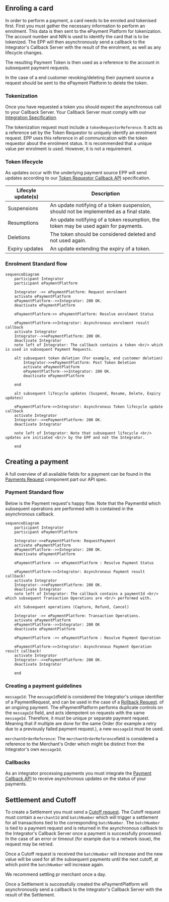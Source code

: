 ## Enroling a card

In order to perform a payment, a card needs to be enroled and tokenised first. First you must gather the necessary information to perform an enrolment. This data is then sent to the ePayment Platform for tokenization.
The account number and NIN is used to identify the card that is to be tokenized. The EPP will then asynchronously send a callback to the Integrator's Callback Server with the result of the enrolment, as well as any lifecycle changes.

The resulting Payment Token is then used as a reference to the account in subsequent payment requests.

In the case of a end customer revoking/deleting their payment source a request should be sent to the ePayment Platform to delete the token.

### Tokenization

Once you have requested a token you should expect the asynchronous call to your Callback Server. Your Callback Server must comply with our
[Integration Specification](/assets/swagger/swagger_integrator_token_requestor_bankaxept/).

The tokenization request must include a `tokenRequestorReference`. It acts as a reference set by the Token Requestor to uniquely identify an enrolment request. 
EPP uses this reference in all communication with the token requestor about the enrolment status. It is recommended that a unique value per enrolment is used. However, it is not a requirement.

### Token lifecycle

As updates occur with the underlying payment source EPP will send updates according to our [Token Requestor Callback API](/assets/swagger/swagger_integrator_token_requestor_callback/) specification.

| Lifecyle update(s) | Description                                                                            |
|--------------------|----------------------------------------------------------------------------------------|
| Suspensions        | An update notifying of a token suspension, should not be implemented as a final state. |
| Resumptions        | An update notifying of a token resumption, the token may be used again for payments.   |
| Deletions          | The token should be considered deleted and not used again.                             |
| Expiry updates     | An update extending the expiry of a token.                                             |

### Enrolment Standard flow

```mermaid
sequenceDiagram 
    participant Integrator
    participant ePaymentPlatform
    
    Integrator ->> ePaymentPlatform: Request enrolment
    activate ePaymentPlatform
    ePaymentPlatform-->>Integrator: 200 OK.
    deactivate ePaymentPlatform
    
    ePaymentPlatform->> ePaymentPlatform: Resolve enrolment Status
    
    ePaymentPlatform->>Integrator: Asynchronous enrolment result callback
    activate Integrator
    Integrator-->>ePaymentPlatform: 200 OK.
    deactivate Integrator
    note left of Integrator: The callback contains a token <br/> which is used in subsequent Payment Requests.

    alt subsequent token deletion (For example, end customer deletion)
        Integrator->>ePaymentPlatform: Post Token Deletion
        activate ePaymentPlatform
        ePaymentPlatform-->>Integrator: 200 OK.
        deactivate ePaymentPlatform

    end
    
    alt subsequent lifecycle updates (Suspend, Resume, Delete, Expiry updates)
    
    ePaymentPlatform->>Integrator: Asynchronous Token lifecycle update callback
    activate Integrator
    Integrator-->>ePaymentPlatform: 200 OK.
    deactivate Integrator

    note left of Integrator: Note that subsequent lifecycle <br/> updates are initiated <br/> by the EPP and not the Integrator.

    end

```

## Creating a payment
A full overview of all available fields for a payment can be found in the [Payments Request](/assets/swagger/swagger_integrator_token_merchant_bankaxept/) component part our API spec.

### Payment Standard flow

Below is the Payment request's happy flow. Note that the PaymentId which
subsequent operations are performed with is contained in the asynchronous callback.

```mermaid
sequenceDiagram
    participant Integrator
    participant ePaymentPlatform
    
    Integrator->>ePaymentPlatform: RequestPayment
    activate ePaymentPlatform
    ePaymentPlatform-->>Integrator: 200 OK.
    deactivate ePaymentPlatform
    
    ePaymentPlatform ->> ePaymentPlatform : Resolve Payment Status

    ePaymentPlatform->>Integrator: Asynchronous Payment result callback!
    activate Integrator
    Integrator-->>ePaymentPlatform: 200 OK.
    deactivate Integrator
    note left of Integrator: The callback contains a paymentId <br/> which subsequent Transaction Operations are <br/> performed with.

    alt Subsequent operations (Capture, Refund, Cancel)
    
    Integrator ->> ePaymentPlatform: Transaction Operations.
    activate ePaymentPlatform
    ePaymentPlatform-->>Integrator: 200 OK
    deactivate ePaymentPlatform

    ePaymentPlatform ->> ePaymentPlatform : Resolve Payment Operation

    ePaymentPlatform->>Integrator: Asynchronous Payment Operation result callback!
    activate Integrator
    Integrator-->>ePaymentPlatform: 200 OK.
    deactivate Integrator
    
    end 
```

### Creating a payment guidelines

`messageId`: The `messageId`field is considered the Integrator's unique identifier of a PaymentRequest, and can be used in the case of a [Rollback Request](/assets/swagger/swagger_integrator_token_merchant_bankaxept/).
of an ongoing payment. The ePaymentPlatform performs duplicate controls on the `messageId` field, and acts idempotent on requests with the same `messageId`. Therefore, it *must* be unique pr separate payment request. Meaning that if multiple are done for the same Order (for example a retry due to a previously failed payment request.), a new `messageId` must be used.

`merchantOrderReference`: The `merchantOrderReference`field is considered a reference to the Merchant's Order which might be distinct from the Integrator's own `messageId`.

### Callbacks

As an integrator processing payments you must integrate the [Payment Callback API](/assets/swagger/swagger_integrator_merchant_partner_bankaxept/) to receive asynchronous updates on the status of your payments.

## Settlement and Cutoff
To create a Settlement you must send a [Cutoff request](/assets/swagger/swagger_integrator_merchant_bankaxept/). 
The Cutoff request must contain a `merchantId` and `batchNumber` which will trigger a settlement for all transactions tied to the corresponding `batchNumber`.
The `batchNumber` is tied to a payment request and is returned in the asynchronous callback to the Integrator's Callback Server once a payment is successfully processed.
In the case of an error or timeout (for example due to a network issue), the request may be retried.

Once a Cutoff request is received the `batchNumber` will increase and the new value will be used for all the subsequent payments until the next cutoff, at which point the `batchNumber` will increase again.

We recommend settling pr merchant once a day.

Once a Settlement is successfully created the ePaymentPlatform will asynchronously send a callback to the Integrator's Callback Server with the result of the Settlement.


